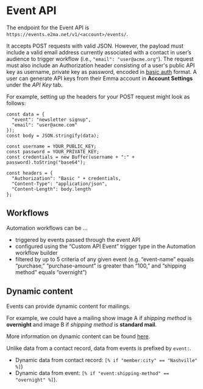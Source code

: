 # Event API

The endpoint for the Event API is `https://events.e2ma.net/v1/<account>/events/`.

It accepts POST requests with valid JSON.  However, the payload must include a valid email address currently associated with a contact in user’s audience to trigger workflow (i.e., `"email": "user@acme.org"`). The request must also include an Authorization header consisting of a user's public API key as username, private key as password, encoded in [basic auth](https://en.wikipedia.org/wiki/Basic_access_authentication#Client_side) format.  A user can generate API keys from their Emma account in **Account Settings** under the *API Key* tab.

For example, setting up the headers for your POST request might look as follows:

```
const data = {
  "event": "newsletter signup",
  "email": "user@acme.com"
});
const body = JSON.stringify(data);

const username = YOUR_PUBLIC_KEY;
const password = YOUR_PRIVATE_KEY;
const credentials = new Buffer(username + ":" + password).toString("base64");

const headers = {
  "Authorization": "Basic " + credentials,
  "Content-Type": "application/json",
  "Content-Length": body.length
};
```


## Workflows

Automation workflows can be ...

* triggered by events passed through the event API 
* configured using the “Custom API Event” trigger type in the Automation workflow builder
* filtered by up to 5 criteria of any given event (e.g. “event-name” equals “purchase,” “purchase-amount” is greater than “100,” and “shipping method” equals “overnight”)


## Dynamic content

Events can provide dynamic content for mailings.

For example, we could have a mailing show image A if *shipping method* is **overnight** and image B if *shipping method* is **standard mail**. 

More information on dynamic content can be found [here](http://support.e2ma.net/Resource_Center/Account_how-to/How_to_use_dynamic_content).

Unlike data from a contact record, data from events is prefixed by `event:`.

* Dynamic data from contact record: `[% if "member:city" == "Nashville" %]`)
* Dynamic data from event: `[% if "event:shipping-method" == "overnight" %]`).
